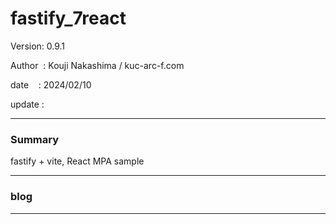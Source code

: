 ﻿# fastify_7react

 Version: 0.9.1

 Author  : Kouji Nakashima / kuc-arc-f.com

 date    : 2024/02/10   

 update  :

***
### Summary

fastify + vite, React MPA sample


***
### blog 

***

